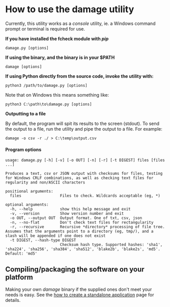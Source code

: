 # How to use the damage utility

Currently, this utility works as a *console* utility, ie. a Windows command prompt or terminal is required for use.

**If you have installed the fcheck module with _pip_**

`damage.py [options]`

**If using the binary, and the binary is in your $PATH**

`damage [options]`

**If using Python directly from the source code, invoke the utility with:**

`python3 /path/to/damage.py [options]`

Note that on Windows this means something like:

`python3 C:\path\to\damage.py [options]`

**Outputting to a file**

By default, the program will spit its results to the screen (stdout). To send the output to a file, run the utility and pipe the output to a file. For example:

`damage -o csv -r ./ > C:\temp\output.csv`

#### Program options

```nohighlight
usage: damage.py [-h] [-v] [-o OUT] [-n] [-r] [-t DIGEST] files [files ...]

Produces a text, csv or JSON output with checksums for files, testing for Windows CRLF combinations, as well as checking text files for regularity and non/ASCII characters

positional arguments:
  files                 Files to check. Wildcards acceptable (eg, *)

optional arguments:
  -h, --help            show this help message and exit
  -v, --version         Show version number and exit
  -o OUT, --output OUT  Output format. One of txt, csv, json
  -n, --no-flat         Don't check text files for rectangularity
  -r, --recursive       Recursive *directory* processing of file tree. Assumes that the arguments point to a directory (eg, tmp/), and a slash will be appended if one does not exist
  -t DIGEST, --hash-type DIGEST
                        Checksum hash type. Supported hashes: 'sha1', 'sha224', 'sha256', 'sha384', 'sha512', 'blake2b', 'blake2s', 'md5'. Default: 'md5'
```

## Compiling/packaging the software on your platform

Making your own *damage* binary if the supplied ones don't meet your needs is easy. See the [how to create a standalone application](building_damage_binary.md) page for details.
